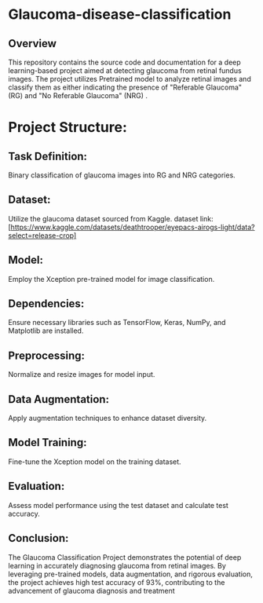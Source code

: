 # Glaucoma-disease-classification
## Overview
This repository contains the source code and documentation for a deep learning-based project aimed at detecting glaucoma from retinal fundus images. The project utilizes Pretrained model to analyze retinal images and classify them as either indicating the presence of "Referable Glaucoma" (RG) and "No Referable Glaucoma" (NRG) .

# Project Structure:
## Task Definition:

Binary classification of glaucoma images into RG and NRG categories. 
## Dataset:

Utilize the glaucoma dataset sourced from Kaggle.
dataset link: [https://www.kaggle.com/datasets/deathtrooper/eyepacs-airogs-light/data?select=release-crop]
## Model:

Employ the Xception pre-trained model for image classification.
## Dependencies:

Ensure necessary libraries such as TensorFlow, Keras, NumPy, and Matplotlib are installed.
## Preprocessing:

Normalize and resize images for model input.
## Data Augmentation:

Apply augmentation techniques to enhance dataset diversity.
## Model Training:

Fine-tune the Xception model on the training dataset.
## Evaluation:

Assess model performance using the test dataset and calculate test accuracy.

## Conclusion:
The Glaucoma Classification Project demonstrates the potential of deep learning in accurately diagnosing glaucoma from retinal images. By leveraging pre-trained models, data augmentation, and rigorous evaluation, the project achieves high test accuracy of 93%, contributing to the advancement of glaucoma diagnosis and treatment


